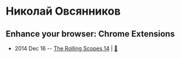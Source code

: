 # Николай Овсянников

## Enhance your browser: Chrome Extensions
- 2014 Dec 16 -- [The Rolling Scopes 14](https://www.youtube.com/watch?v=2HuKwwhpsgE)  | [:notebook:](http://rolling-scopes.github.io/slides/rs14/ChromeExtensions)  

